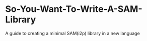 # So-You-Want-To-Write-A-SAM-Library
A guide to creating a minimal SAM(i2p) library in a new language
